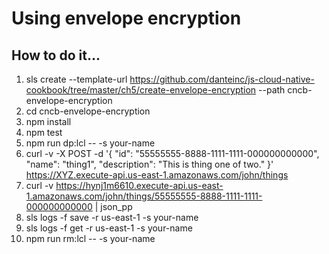 # Using envelope encryption

## How to do it...
1. sls create --template-url https://github.com/danteinc/js-cloud-native-cookbook/tree/master/ch5/create-envelope-encryption --path cncb-envelope-encryption
2. cd cncb-envelope-encryption
3. npm install
4. npm test
5. npm run dp:lcl -- -s your-name
6. curl -v -X POST -d '{ "id": "55555555-8888-1111-1111-000000000000", "name": "thing1", "description": "This is thing one of two." }' https://XYZ.execute-api.us-east-1.amazonaws.com/john/things
7. curl -v https://hynj1m6610.execute-api.us-east-1.amazonaws.com/john/things/55555555-8888-1111-1111-000000000000 | json_pp
8. sls logs -f save -r us-east-1 -s your-name
9. sls logs -f get -r us-east-1 -s your-name
10. npm run rm:lcl -- -s your-name
